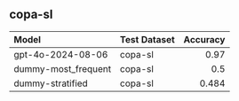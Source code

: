 ## copa-sl

| Model               | Test Dataset   |   Accuracy |
|:--------------------|:---------------|-----------:|
| gpt-4o-2024-08-06   | copa-sl        |      0.97  |
| dummy-most_frequent | copa-sl        |      0.5   |
| dummy-stratified    | copa-sl        |      0.484 |